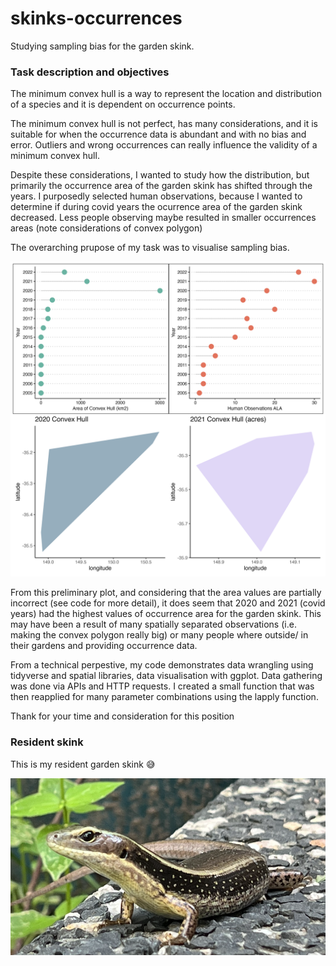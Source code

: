 # skinks-occurrences
Studying sampling bias for the garden skink.

### Task description and objectives
The minimum convex hull is a way to represent the location and distribution of a species and it is dependent on occurrence points. 

The minimum convex hull is not perfect, has many considerations, and it is suitable for when the occurrence data is abundant and with no bias and error. Outliers and wrong occurrences can really influence the validity of a minimum convex hull. 

Despite these considerations, I wanted to study how the distribution, but primarily the occurrence area of the garden skink has shifted through the years. I purposedly selected human observations, because I wanted to determine if during covid years the ocurrence area of the garden skink decreased. Less people observing maybe resulted in smaller occurrences areas (note considerations of convex polygon)

The overarching prupose of my task was to visualise sampling bias. 

![figure1](outputs/convex_hull_garden_skink_through_years_newv2.png)

From this preliminary plot, and considering that the area values are partially incorrect (see code for more detail), it does seem that 2020 and 2021 (covid years) had the highest values of occurrence area for the garden skink. This may have been a result of many spatially separated observations (i.e. making the convex polygon really big) or many people where outside/ in their gardens and providing occurrence data.

From a technical perpestive, my code demonstrates data wrangling using tidyverse and spatial libraries, data visualisation with ggplot. Data gathering was done via APIs and HTTP requests. I created a small function that was then reapplied for many parameter combinations using the lapply function. 

Thank for your time and consideration for this position


### Resident skink

This is my resident garden skink 😅

![figure2](outputs/residen_skink.png)



